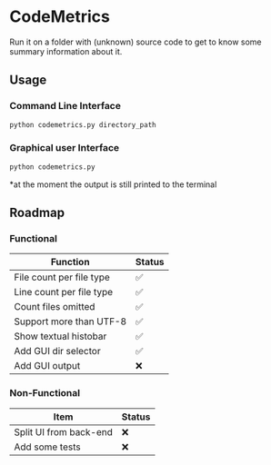 # CodeMetrics
Run it on a folder with (unknown) source code to get to know some summary information about it.

## Usage

### Command Line Interface
```bash
python codemetrics.py directory_path
```

### Graphical user Interface
```bash
python codemetrics.py
```
*at the moment the output is still printed to the terminal

## Roadmap

### Functional

Function                 | Status
-------------------------|--------------------
File count per file type | :white_check_mark:
Line count per file type | :white_check_mark:
Count files omitted      | :white_check_mark:
Support more than UTF-8  | :white_check_mark:
Show textual histobar    | :white_check_mark:
Add GUI dir selector     | :white_check_mark:
Add GUI output           | :x:

### Non-Functional

Item                     | Status
-------------------------|--------------------
Split UI from back-end   | :x:
Add some tests           | :x:
